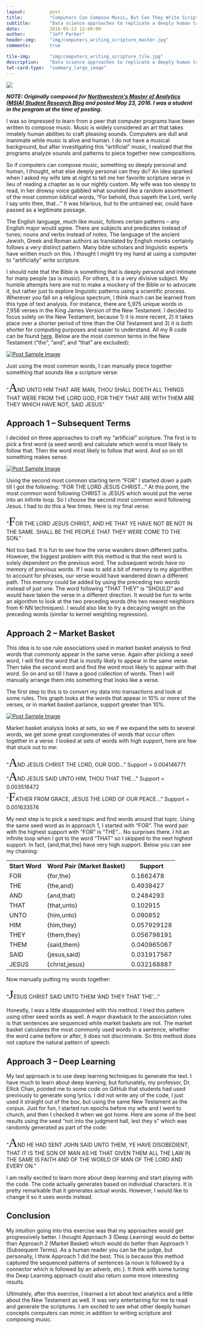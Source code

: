 ```yaml
---
layout:         post
title:          "Computers Can Compose Music… But Can They Write Scripture?"
subtitle:       "Data science approaches to replicate a deeply human task"
date:           2016-05-23 12:00:00
author:         "Jeff Parker"
header-img:     "img/computers_writing_scripture_master.jpg"
comments:       true

tile-img:       "img/computers_writing_scripture_tile.jpg"
description:    "Data science approaches to replicate a deeply human task"
twt-card-type:  "summary_large_image"
---
```


 <a href="#">
                    <img src="{{ site.baseurl }}/{% if page.header-img %}{{ page.header-img }}{% else %}{{ site.header-img }}{% endif %}"/>
                </a>

***NOTE: Originally composed for [Northwestern's Master of Analytics (MSIA) Student Research Blog](http://sites.northwestern.edu/msia/2017/05/23/computers-can-compose-music-but-can-they-write-scripture/) and posted May 23, 2016. I was a student in the program at the time of posting.***

<p>I was so impressed to learn from a peer that computer programs have been written to compose music. Music is widely considered an art that takes innately human abilities to craft pleasing sounds. Computers are dull and inanimate while music is alive and human. I do not have a musical background, but after investigating this “artificial” music, I realized that the programs analyze sounds and patterns to piece together new compositions.</p>

<p>So if computers can compose music, something so deeply personal and human, I thought, what else deeply personal can they do? An idea sparked when I asked my wife late at night to tell me her favorite scripture verse in lieu of reading a chapter as is our nightly custom. My wife was too sleepy to read, in her drowsy voice gabbled what sounded like a random assortment of the most common biblical words, “For behold, thus sayeth the Lord, verily I say unto thee, that…” It was hilarious, but to the untrained ear, could have passed as a legitimate passage.</p>

<p>The English language, much like music, follows certain patterns – any English major would agree. There are subjects and predicates instead of tunes; nouns and verbs instead of notes. The language of the ancient Jewish, Greek and Roman authors as translated by English monks certainly follows a very distinct pattern. Many bible scholars and linguistic experts have written much on this. I thought I might try my hand at using a computer to “artificially” write scripture.</p>

<p>I should note that the Bible is something that is deeply personal and intimate for many people (as is music). For others, it is a very divisive subject. My humble attempts here are not to make a mockery of the Bible or to advocate it, but rather just to explore linguistic patterns using a scientific process. Wherever you fall on a religious spectrum, I think much can be learned from this type of text analysis. For instance, there are 5,975 unique words in 7,958 verses in the King James Version of the New Testament. I decided to focus solely on the New Testament, because 1) it is more recent, 2) it takes place over a shorter period of time than the Old Testament and 3) it is both shorter for computing purposes and easier to understand. All my R code can be found <a href = "https://github.com/jeffreyxparker/scripture_analysis/tree/master">here</a>. Below are the most common terms in the New Testament (“the”, “and”, and “that” are excluded):</p>

<a href="#">
    <img src="{{ site.baseurl }}/img/computers_writing_scripture_img1.png" alt="Post Sample Image">
</a>
 
<p>Just using the most common words, I can manually piece together something that sounds like a scripture verse:</p>

<p>“<font face = "Old English Text MT" size = "6">A</font>ND UNTO HIM THAT ARE MAN, THOU SHALL DOETH ALL THINGS THAT WERE FROM THE LORD GOD, FOR THEY THAT ARE WITH THEM ARE THEY WHICH HAVE NOT, SAID JESUS” </p>

<h2>Approach 1 – Subsequent Terms</h2>

<p>I decided on three approaches to craft my “artificial” scripture. The first is to pick a first word (a seed word) and calculate which word is most likely to follow that. Then the word most likely to follow that word. And so on till something makes sense.</p>

<a href="#">
    <img src="{{ site.baseurl }}/img/computers_writing_scripture_img2.png" alt="Post Sample Image">
</a>
 
<p>Using the second most common starting term “FOR” I started down a path till I got the following: “FOR THE LORD JESUS CHRIST…” At this point, the most common word following CHRIST is JESUS which would put the verse into an infinite loop. So I choose the second most common word following Jesus. I had to do this a few times. Here is my final verse:</p>

<p>“<font face = "Old English Text MT" size = "6">F</font>OR THE LORD JESUS CHRIST, AND HE THAT YE HAVE NOT BE NOT IN THE SAME. SHALL BE THE PEOPLE THAT THEY WERE COME TO THE SON.”</p>

<p>Not too bad. It is fun to see how the verse wanders down different paths. However, the biggest problem with this method is that the next word is solely dependent on the previous word. The subsequent words have no memory of previous words. If I was to add a bit of memory to my algorithm to account for phrases, our verse would have wandered down a different path. This memory could be added by using the preceding two words instead of just one. The word following “THAT THEY” is “SHOULD” and would have taken the verse in a different direction. It would be fun to write an algorithm to look at the two preceding words (the two nearest neighbors from K-NN techniques). I would also like to try a decaying weight on the preceding words (similar to kernel weighting regression).</p>

<h2>Approach 2 – Market Basket</h2>

<p>This idea is to use rule associations used in market basket analysis to find words that commonly appear in the same verse. Again after picking a seed word, I will find the word that is mostly likely to appear in the same verse. Then take the second word and find the word most likely to appear with that word. So on and so till I have a good collection of words. Then I will manually arrange them into something that looks like a verse.</p>

<p>The first step to this is to convert my data into transactions and look at some rules. This graph looks at the words that appear in 10% or more of the verses, or in market basket parlance, support greater than 10%.</p>

<a href="#">
    <img src="{{ site.baseurl }}/img/computers_writing_scripture_img3.png" alt="Post Sample Image">
</a>
 
<p>Market basket analysis looks at sets, so we if we expand the sets to several words, we get some great conglomerates of words that occur often together in a verse. I looked at sets of words with high support, here are few that stuck out to me:</p>

“<font face = "Old English Text MT" size = "6">A</font>ND JESUS CHRIST THE LORD, OUR GOD…” Support = 0.004146771<br>
“<font face = "Old English Text MT" size = "6">A</font>ND JESUS SAID UNTO HIM, THOU THAT THE…” Support = 0.003518472<br>
“<font face = "Old English Text MT" size = "6">F</font>ATHER FROM GRACE, JESUS THE LORD OF OUR PEACE…” Support = 0.001633576<br>

<p>My next step is to pick a seed topic and find words around that topic. Using the same seed word as in approach 1, I started with “FOR”. The word pair with the highest support with “FOR” is “THE”… No surprises there. I hit an infinite loop when I got to the word “THAT” so I skipped to the next highest support. In fact, {and,that,the} have very high support. Below you can see my chaining:</p>

<table>
  <tr>
    <th>Start Word</th>
    <th>Word Pair (Market Basket)</th>
    <th>Support</th>
  </tr>
  <tr>
    <td>FOR</td>
    <td>{for,the}</td>
    <td>0.1662478</td>
  </tr>
  <tr>
    <td>THE</td>
    <td>{the,and}</td>
    <td>0.4938427</td>
  </tr>
  <tr>
    <td>AND</td>
    <td>{and,that}</td>
    <td>0.2484293</td>
  </tr>
  <tr>
    <td>THAT</td>
    <td>{that,unto}</td>
    <td>0.102915</td>
  </tr>
  <tr>
    <td>UNTO</td>
    <td>{him,unto}</td>
    <td>0.090852</td>
  </tr>
  <tr>
    <td>HIM</td>
    <td>{him,they}</td>
    <td>0.057929128</td>
  </tr>
  <tr>
    <td>THEY</td>
    <td>{them,they}</td>
    <td>0.056798191</td>
  </tr>
  <tr>
    <td>THEM</td>
    <td>{said,them}</td>
    <td>0.040965067</td>
  </tr>
  <tr>
    <td>SAID</td>
    <td>{jesus,said}</td>
    <td>0.031917567</td>
  </tr>
  <tr>
    <td>JESUS</td>
    <td>{christ,jesus}</td>
    <td>0.032168887</td>
  </tr>
</table>

<p>Now manually putting my words together:</p>

<p>“<font face = "Old English Text MT" size = "6">J</font>ESUS CHRIST SAID UNTO THEM ‘AND THEY THAT THE’…”</p>

<p>Honestly, I was a little disappointed with this method. I tried this pattern using other seed words as well. A major drawback to the association rules is that sentences are sequenced while market baskets are not. The market basket calculates the most commonly used words in a sentence, whether the word came before or after, it does not discriminate. So this method does not capture the natural pattern of speech.</p>

<h2>Approach 3 – Deep Learning</h2>

<p>My last approach is to use deep learning techniques to generate the text. I have much to learn about deep learning, but fortunately, my professor, Dr. Ellick Chan, pointed me to some code on GitHub that students had used previously to generate song lyrics. I did not write any of the code, I just used it straight out of the box, but using the same New Testament as the corpus. Just for fun, I started run epochs before my wife and I went to church, and then I checked it when we got home. Here are some of the best results using the seed “not into the judgment hall, lest they s” which was randomly generated as part of the code:</p>

<p>“<font face = "Old English Text MT" size = "6">A</font>ND HE HAD SENT JOHN SAID UNTO THEM, YE HAVE DISOBEDIENT, THAT IT IS THE SON OF MAN AS HE THAT GIVEN THEM ALL THE LAW IN THE SAME IS FAITH AND OF THE WORLD OF MAN OF THE LORD AND EVERY ON.”</p>

<p>I am really excited to learn more about deep learning and start playing with the code. The code actually generates based on individual characters. It is pretty remarkable that it generates actual words. However, I would like to change it so it uses words instead.</p>

<h2>Conclusion</h2>

<p>My intuition going into this exercise was that my approaches would get progressively better. I thought Approach 3 (Deep Learning) would do better than Approach 2 (Market Basket) which would do better than Approach 1 (Subsequent Terms). As a human reader you can be the judge, but personally, I think Approach 1 did the best. This is because this method captured the sequenced patterns of sentences (a noun is followed by a connector which is followed by an adverb, etc.). It think with some tuning the Deep Learning approach could also return some more interesting results.</p>

<p>Ultimately, after this exercise, I learned a lot about text analytics and a little about the New Testament as well. It was very entertaining for me to read and generate the scriptures. I am excited to see what other deeply human concepts computers can mimic in addition to writing scripture and composing music.</p>